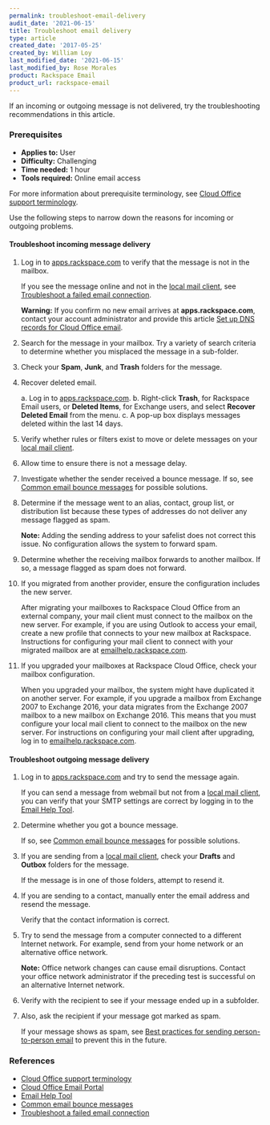```yaml
---
permalink: troubleshoot-email-delivery
audit_date: '2021-06-15'
title: Troubleshoot email delivery
type: article
created_date: '2017-05-25'
created_by: William Loy
last_modified_date: '2021-06-15'
last_modified_by: Rose Morales
product: Rackspace Email
product_url: rackspace-email
---
```


If an incoming or outgoing message is not delivered, try the
troubleshooting recommendations in this article.

### Prerequisites

- **Applies to:** User
- **Difficulty:** Challenging
- **Time needed:** 1 hour
- **Tools required:** Online email access

For more information about prerequisite terminology, see
[Cloud Office support terminology](/support/how-to/cloud-office-support-terminology/).

Use the following steps to narrow down the reasons for incoming or outgoing
problems.

#### Troubleshoot incoming message delivery

1. Log in to [apps.rackspace.com](https://apps.rackspace.com/index.php) to
   verify that the message is not in the mailbox.

   If you see the message online and not in the 
   [local mail client](/support/how-to/cloud-office-support-terminology/#cloud-office-terminology),
   see [Troubleshoot a failed email connection](/support/how-to/troubleshoot-failed-email-connection).

   **Warning:** If you confirm no new email arrives at **apps.rackspace.com**,
   contact your account administrator and provide this article
   [Set up DNS records for Cloud Office email](/support/how-to/set-up-dns-records-for-cloud-office-email/).

2. Search for the message in your mailbox. Try a variety of search criteria to
   determine whether you misplaced the message in a sub-folder.

3. Check your **Spam**, **Junk**, and **Trash** folders for the message.

4. Recover deleted email.

   a. Log in to [apps.rackspace.com](https://apps.rackspace.com/index.php).
   b. Right-click **Trash**, for Rackspace Email users, or **Deleted Items**, for
      Exchange users, and select **Recover Deleted Email** from the menu.
   c. A pop-up box displays messages deleted within the last 14 days.

5. Verify whether rules or filters exist to move or delete messages on your
   [local mail client](/support/how-to/cloud-office-support-terminology/#cloud-office-terminology).

6. Allow time to ensure there is not a message delay.

7. Investigate whether the sender received a bounce message. If so, see
   [Common email bounce messages](/support/how-to/common-email-bounces) for possible
   solutions.

8. Determine if the message went to an alias, contact, group list, or
   distribution list because these types of addresses do not deliver any message
   flagged as spam.

   **Note:** Adding the sending address to your safelist does not correct this
   issue. No configuration allows the system to forward spam.

9. Determine whether the receiving mailbox forwards to another mailbox.
   If so, a message flagged as spam does not forward.

10. If you migrated from another provider, ensure the configuration includes the
    new server.

      After migrating your mailboxes to Rackspace Cloud Office from an external
      company, your mail client must connect to the mailbox on the new server. For
      example, if you are using Outlook to access your email, create a
      new profile that connects to your new mailbox at Rackspace. Instructions for
      configuring your mail client to connect with your migrated mailbox are at
      [emailhelp.rackspace.com](https://emailhelp.rackspace.com/).

11. If you upgraded your mailboxes at Rackspace Cloud Office, check
    your mailbox configuration.

      When you upgraded your mailbox, the system might have duplicated it on
      another server. For example, if you upgrade a mailbox from Exchange 2007 to
      Exchange 2016, your data migrates from the Exchange 2007 mailbox to a new
      mailbox on Exchange 2016. This means that you must configure your local mail
      client to connect to the mailbox on the new server. For instructions on
      configuring your mail client after upgrading, log in to
      [emailhelp.rackspace.com](https://emailhelp.rackspace.com/).

#### Troubleshoot outgoing message delivery

1. Log in to [apps.rackspace.com](https://apps.rackspace.com/index.php) and try
   to send the message again.

      If you can send a message from webmail but not from a
      [local mail client](/support/how-to/cloud-office-support-terminology/#cloud-office-terminology),
      you can verify that your SMTP settings are correct by logging in to the
      [Email Help Tool](https://emailhelp.rackspace.com/).

2. Determine whether you got a bounce message.

   If so, see [Common email bounce messages](/support/how-to/common-email-bounces) for possible solutions.

3. If you are sending from a
   [local mail client](/support/how-to/cloud-office-support-terminology/#cloud-office-terminology),
   check your **Drafts** and **Outbox** folders for the message.

   If the message is in one of those folders, attempt to resend it.

4. If you are sending to a contact, manually enter the email address and resend
   the message.

   Verify that the contact information is correct.

5. Try to send the message from a computer connected to a different Internet network.
   For example, send from your home network or an alternative office network.

   **Note:** Office network changes can cause email disruptions. Contact your
   office network administrator if the preceding test is successful on an
   alternative Internet network.

6. Verify with the recipient to see if your message ended up in a subfolder.

7. Also, ask the recipient if your message got marked as spam.

   If your message shows as spam, see 
   [Best practices for sending person-to-person email](/support/how-to/best-practices-for-sending-person-to-person-email/)
   to prevent this in the future.

### References

- [Cloud Office support terminology](/support/how-to/cloud-office-support-terminology)
- [Cloud Office Email Portal](https://apps.rackspace.com/index.php)
- [Email Help Tool](https://emailhelp.rackspace.com/)
- [Common email bounce messages](/support/how-to/common-email-bounces)
- [Troubleshoot a failed email connection](/support/how-to/troubleshoot-failed-email-connection)
